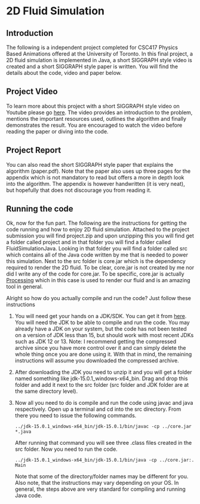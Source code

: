 # 2D Fluid Simulation

## Introduction
The following is a independent project completed for CSC417 Physics Based Animations offered at the University of Toronto.
In this final project, a 2D fluid simulation is implemented in Java, a short SIGGRAPH style video is created and
a short SIGGRAPH style paper is written. You will find the details about the code, video and paper below.

## Project Video
To learn more about this project with a short SIGGRAPH style video on Youtube please go [here](https://youtu.be/A617n6Sj7XM).
The video provides an introduction to the problem, mentions the important resources used, outlines
the algorithm and finally demonstrates the result. You are encouraged to watch the video before reading the
paper or diving into the code.

## Project Report
You can also read the short SIGGRAPH style paper that explains the algorithm (paper.pdf). Note that the paper 
also uses up three pages for the appendix which is not mandatory to read but offers a more in depth look into 
the algorithm. The appendix is however handwritten (it is very neat), but hopefully that does not 
discourage you from reading it.

## Running the code
Ok, now for the fun part. The following are the instructions for getting the code running and how to
enjoy 2D fluid simulation. Attached to the project submission you will find project.zip and upon
unzipping this you will find get a folder called project and in that folder you will find
a folder called FluidSimulationJava. Looking in that folder you will find a folder called
src which contains all of the Java code written by me that is needed to power this simulation.
Next to the src folder is core.jar which is the dependency required to render the 2D fluid.
To be clear, core.jar is not created by me nor did I write any of the code for core.jar. To
be specific, core.jar is actually [Processing](https://processing.org/) which in this case is
used to render our fluid and is an amazing tool in general.

Alright so how do you actually compile and run the code? Just follow these instructions

1) You will need get your hands on a JDK/SDK. You can get it from [here](https://www.oracle.com/ca-en/java/technologies/javase-jdk15-downloads.html).
You will need the JDK to be able to compile and run the code. You may already have a JDK on your system, but the code
has not been tested on a version of JDK less than 15, but should work with most recent JDKs such as JDK 12 or 13.
Note: I recommend getting the compressed archive since you have more control over it and can simply delete the whole
thing once you are done using it. With that in mind, the remaining instructions will assume you downloaded the compressed archive.

2) After downloading the JDK you need to unzip it and you will get a folder named something like jdk-15.0.1_windows-x64_bin.
Drag and drop this folder and add it next to the src folder (src folder and JDK folder are at the same directory level).

3) Now all you need to do is compile and run the code using javac and java respectively. Open up a terminal and
cd into the src directory. From there you need to issue the following commands.
    ```
    ../jdk-15.0.1_windows-x64_bin/jdk-15.0.1/bin/javac -cp ../core.jar *.java
    ```
    After running that command you will see three .class files created in the src folder. Now you need to run the code.
    ```
    ../jdk-15.0.1_windows-x64_bin/jdk-15.0.1/bin/java -cp ../core.jar:. Main
    ```

    Note that some of the directory/folder names may be different for you. Also note, that the instructions may vary depending on your OS.
    In general, the steps above are very standard for compiling and running Java code.
